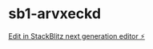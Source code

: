 # sb1-arvxeckd

[Edit in StackBlitz next generation editor ⚡️](https://stackblitz.com/~/github.com/conspicious54/sb1-arvxeckd)